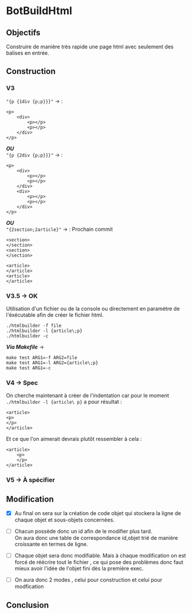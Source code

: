 # BotBuildHtml

## Objectifs 
Construire de manière très rapide une page html avec seulement des balises en entrée.  

## Construction 

### V3 
`"{p {1div {p;p}}}"` -> : 

	<p>
		<div>
			<p></p>
			<p></p>
		</div>
	</p>
**_OU_**  
`"{p {2div {p;p}}}"` -> : 

	<p>
		<div>
			<p></p>
			<p></p>
		</div>
		<div>
			<p></p>
			<p></p>
		</div>
	</p>
**_OU_**   
`"{2section;2article}"` -> : Prochain commit 
	
	<section>
	</section>
	<section>
	</section>

	<article>
	</article>
	<article>
	</article>

### V3.5 -> OK 
Utilisation d'un fichier ou de la console ou directement en paramètre 
de l'éxécutable afin de créer le fichier html.

	./htmlbuilder -f file 
	./htmlbuilder -l {article\;p} 
	./htmlbuilder -c 
**_Via Makefile_** -> 

	make test ARG1=-f ARG2=file
	make test ARG1=-l ARG2={article\;p}
	make test ARG1=-c 

### V4 -> Spec
On cherche maintenant à créer de l'indentation car pour le moment 
`./htmlbuilder -l {article\ p}` a pour résultat : 

	<article>
	<p>
	</p>
	</article>
Et ce que l'on aimerait devrais plutôt ressembler à cela : 

	<article>
		<p>
		</p>
	</article>

### V5 -> À spécifier

## Modification 
- [x] Au final on sera sur la création de code objet qui stockera la ligne de 	chaque objet et sous-objets concernées.  
- [ ] Chacun possède donc un id afin de le modifier plus tard.  
  On aura donc une table de correspondance id,objet trié de manière croissante en termes de ligne.  
- [ ] Chaque objet sera donc modifiable. Mais à chaque modification on est forcé de réécrire tout  le fichier , ce qui pose des problèmes donc faut mieux avoir l'idée de l'objet fini dès la première exec.
  
- [ ] On aura donc 2 modes , celui pour construction et celui pour modfication 


## Conclusion 